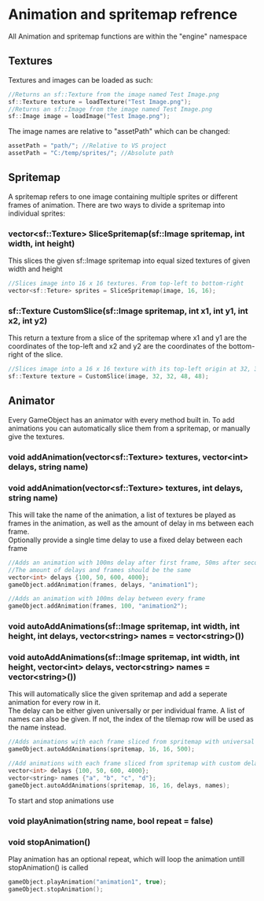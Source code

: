 # Animation and spritemap refrence

All Animation and spritemap functions are within the "engine" namespace

## Textures
Textures and images can be loaded as such:
```cpp
//Returns an sf::Texture from the image named Test Image.png
sf::Texture texture = loadTexture("Test Image.png");
//Returns an sf::Image from the image named Test Image.png
sf::Image image = loadImage("Test Image.png");
```
The image names are relative to "assetPath" which can be changed:
```cpp
assetPath = "path/"; //Relative to VS project
assetPath = "C:/temp/sprites/"; //Absolute path
```

## Spritemap
A spritemap refers to one image containing multiple sprites or different frames of animation.
There are two ways to divide a spritemap into individual sprites:

### <b>vector\<sf::Texture\> SliceSpritemap(sf::Image spritemap, int width, int height)</b>
This slices the given sf::Image spritemap into equal sized textures of given width and height
```cpp
//Slices image into 16 x 16 textures. From top-left to bottom-right
vector<sf::Teture> sprites = SliceSpritemap(image, 16, 16);
```

### <b>sf::Texture CustomSlice(sf::Image spritemap, int x1, int y1, int x2, int y2)</b>
This return a texture from a slice of the spritemap where x1 and y1 are the coordinates of the top-left
and x2 and y2 are the coordinates of the bottom-right of the slice.
```cpp
//Slices image into a 16 x 16 texture with its top-left origin at 32, 32
sf::Texture texture = CustomSlice(image, 32, 32, 48, 48);
```

## Animator
Every GameObject has an animator with every method built in.
To add animations you can automatically slice them from a spritemap, or manually give the textures.

### <b>void addAnimation(vector\<sf::Texture\> textures, vector\<int\> delays, string name)</b>
### <b>void addAnimation(vector\<sf::Texture\> textures, int delays, string name)</b>
This will take the name of the animation, a list of textures be played as frames in the animation,
as well as the amount of delay in ms between each frame.<br>
Optionally provide a single time delay to use a fixed delay between each frame
```cpp
//Adds an animation with 100ms delay after first frame, 50ms after second, and so on
//The amount of delays and frames should be the same
vector<int> delays {100, 50, 600, 4000};
gameObject.addAnimation(frames, delays, "animation1");

//Adds an animation with 100ms delay between every frame
gameObject.addAnimation(frames, 100, "animation2");
```

### <b>void autoAddAnimations(sf::Image spritemap, int width, int height, int delays, vector\<string\> names = vector\<string\>())</b>
### <b>void autoAddAnimations(sf::Image spritemap, int width, int height, vector\<int\> delays, vector\<string\> names = vector\<string\>())</b>
This will automatically slice the given spritemap and add a seperate animation for every row in it.<br>
The delay can be either given universally or per individual frame. A list of names can also be given. If not, the index of the tilemap row will be used as the name instead.
```cpp
//Adds animations with each frame sliced from spritemap with universal delays of 500ms
gameObject.autoAddAnimations(spritemap, 16, 16, 500);

//Add animations with each frame sliced from spritemap with custom delays and names
vector<int> delays {100, 50, 600, 4000};
vector<string> names {"a", "b", "c", "d"};
gameObject.autoAddAnimations(spritemap, 16, 16, delays, names);
```

To start and stop animations use
### void playAnimation(string name, bool repeat = false)
### void stopAnimation()
Play animation has an optional repeat, which will loop the animation untill stopAnimation() is called
```cpp
gameObject.playAnimation("animation1", true);
gameObject.stopAnimation();
```